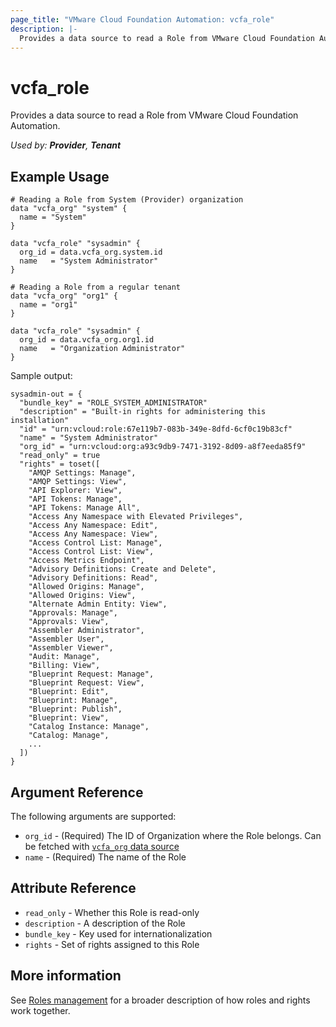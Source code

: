 ```yaml
---
page_title: "VMware Cloud Foundation Automation: vcfa_role"
description: |-
  Provides a data source to read a Role from VMware Cloud Foundation Automation.
---
```


# vcfa_role

Provides a data source to read a Role from VMware Cloud Foundation Automation.

_Used by: **Provider**, **Tenant**_

## Example Usage

```hcl
# Reading a Role from System (Provider) organization
data "vcfa_org" "system" {
  name = "System"
}

data "vcfa_role" "sysadmin" {
  org_id = data.vcfa_org.system.id
  name   = "System Administrator"
}

# Reading a Role from a regular tenant
data "vcfa_org" "org1" {
  name = "org1"
}

data "vcfa_role" "sysadmin" {
  org_id = data.vcfa_org.org1.id
  name   = "Organization Administrator"
}
```

Sample output:
```
sysadmin-out = {
  "bundle_key" = "ROLE_SYSTEM_ADMINISTRATOR"
  "description" = "Built-in rights for administering this installation"
  "id" = "urn:vcloud:role:67e119b7-083b-349e-8dfd-6cf0c19b83cf"
  "name" = "System Administrator"
  "org_id" = "urn:vcloud:org:a93c9db9-7471-3192-8d09-a8f7eeda85f9"
  "read_only" = true
  "rights" = toset([
    "AMQP Settings: Manage",
    "AMQP Settings: View",
    "API Explorer: View",
    "API Tokens: Manage",
    "API Tokens: Manage All",
    "Access Any Namespace with Elevated Privileges",
    "Access Any Namespace: Edit",
    "Access Any Namespace: View",
    "Access Control List: Manage",
    "Access Control List: View",
    "Access Metrics Endpoint",
    "Advisory Definitions: Create and Delete",
    "Advisory Definitions: Read",
    "Allowed Origins: Manage",
    "Allowed Origins: View",
    "Alternate Admin Entity: View",
    "Approvals: Manage",
    "Approvals: View",
    "Assembler Administrator",
    "Assembler User",
    "Assembler Viewer",
    "Audit: Manage",
    "Billing: View",
    "Blueprint Request: Manage",
    "Blueprint Request: View",
    "Blueprint: Edit",
    "Blueprint: Manage",
    "Blueprint: Publish",
    "Blueprint: View",
    "Catalog Instance: Manage",
    "Catalog: Manage",
    ...
  ])
}
```

## Argument Reference

The following arguments are supported:

- `org_id` - (Required) The ID of Organization where the Role belongs. Can be fetched with [`vcfa_org` data source](/providers/vmware/vcfa/latest/docs/data-sources/org)
- `name` - (Required) The name of the Role

## Attribute Reference

- `read_only` - Whether this Role is read-only
- `description` - A description of the Role
- `bundle_key` - Key used for internationalization
- `rights` - Set of rights assigned to this Role

## More information

See [Roles management](/providers/vmware/vcfa/latest/docs/guides/roles_management) for a broader description of how roles and
rights work together.